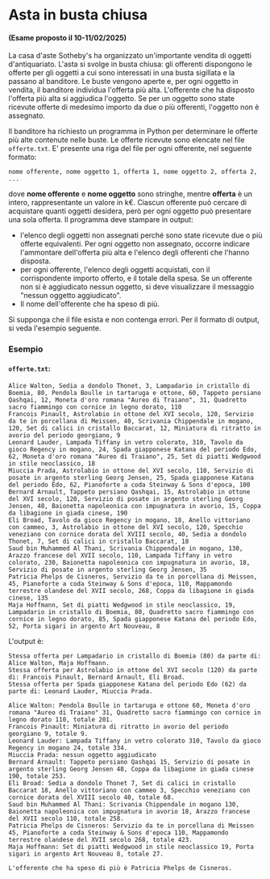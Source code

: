 # Asta in busta chiusa

#### (Esame proposto il 10-11/02/2025)

La casa d'aste Sotheby's ha organizzato un'importante vendita di oggetti d'antiquariato. L'asta si svolge in busta chiusa: gli offerenti dispongono le offerte per gli oggetti a cui sono interessati in una busta sigillata e la passano al banditore. Le buste vengono aperte e, per ogni oggetto in vendita, il banditore individua l'offerta più alta. L'offerente che ha disposto l'offerta più alta si aggiudica l'oggetto. Se per un oggetto sono state ricevute offerte di medesimo importo da due o più offerenti, l'oggetto non è assegnato.

Il banditore ha richiesto un programma in Python per determinare le offerte più alte contenute nelle buste. Le offerte ricevute sono elencate nel file `offerte.txt`. E' presente una riga del file per ogni offerente, nel seguente formato:

`nome offerente, nome oggetto 1, offerta 1, nome oggetto 2, offerta 2, ...`

dove **nome offerente** e **nome oggetto** sono stringhe, mentre **offerta** è un intero, rappresentante un valore in k€. Ciascun offerente può cercare di acquistare quanti oggetti desidera, però per ogni oggetto può presentare una sola offerta. Il programma deve stampare in output: 
* l'elenco degli oggetti non assegnati perché sono state ricevute due o più offerte equivalenti. Per ogni oggetto non assegnato, occorre indicare l'ammontare dell'offerta più alta e l'elenco degli offerenti che l'hanno disposta. 
* per ogni offerente, l'elenco degli oggetti acquistati, con il corrispondente importo offerto, e il totale della spesa. Se un offerente non si è aggiudicato nessun oggetto, si deve visualizzare il messaggio "nessun oggetto aggiudicato". 
* Il nome dell'offerente che ha speso di più.

Si supponga che il file esista e non contenga errori. Per il formato di output, si veda l'esempio seguente.

### Esempio

#### `offerte.txt`:

```
Alice Walton, Sedia a dondolo Thonet, 3, Lampadario in cristallo di Boemia, 80, Pendola Boulle in tartaruga e ottone, 60, Tappeto persiano Qashqai, 12, Moneta d'oro romana "Aureo di Traiano", 31, Quadretto sacro fiammingo con cornice in legno dorato, 110
Francois Pinault, Astrolabio in ottone del XVI secolo, 120, Servizio da te in porcellana di Meissen, 40, Scrivania Chippendale in mogano, 120, Set di calici in cristallo Baccarat, 12, Miniatura di ritratto in avorio del periodo georgiano, 9
Leonard Lauder, Lampada Tiffany in vetro colorato, 310, Tavolo da gioco Regency in mogano, 24, Spada giapponese Katana del periodo Edo, 62, Moneta d'oro romana "Aureo di Traiano", 25, Set di piatti Wedgwood in stile neoclassico, 18
Miuccia Prada, Astrolabio in ottone del XVI secolo, 110, Servizio di posate in argento sterling Georg Jensen, 25, Spada giapponese Katana del periodo Edo, 62, Pianoforte a coda Steinway & Sons d'epoca, 100
Bernard Arnault, Tappeto persiano Qashqai, 15, Astrolabio in ottone del XVI secolo, 120, Servizio di posate in argento sterling Georg Jensen, 48, Baionetta napoleonica con impugnatura in avorio, 15, Coppa da libagione in giada cinese, 190
Eli Broad, Tavolo da gioco Regency in mogano, 18, Anello vittoriano con cammeo, 3, Astrolabio in ottone del XVI secolo, 120, Specchio veneziano con cornice dorata del XVIII secolo, 40, Sedia a dondolo Thonet, 7, Set di calici in cristallo Baccarat, 18
Saud bin Muhammed Al Thani, Scrivania Chippendale in mogano, 130, Arazzo francese del XVII secolo, 110, Lampada Tiffany in vetro colorato, 230, Baionetta napoleonica con impugnatura in avorio, 18, Servizio di posate in argento sterling Georg Jensen, 35
Patricia Phelps de Cisneros, Servizio da te in porcellana di Meissen, 45, Pianoforte a coda Steinway & Sons d'epoca, 110, Mappamondo terrestre olandese del XVII secolo, 268, Coppa da libagione in giada cinese, 135
Maja Hoffmann, Set di piatti Wedgwood in stile neoclassico, 19, Lampadario in cristallo di Boemia, 80, Quadretto sacro fiammingo con cornice in legno dorato, 85, Spada giapponese Katana del periodo Edo, 52, Porta sigari in argento Art Nouveau, 8
```

L'output è:

```
Stessa offerta per Lampadario in cristallo di Boemia (80) da parte di: Alice Walton, Maja Hoffmann.
Stessa offerta per Astrolabio in ottone del XVI secolo (120) da parte di: Francois Pinault, Bernard Arnault, Eli Broad.
Stessa offerta per Spada giapponese Katana del periodo Edo (62) da parte di: Leonard Lauder, Miuccia Prada.   

Alice Walton: Pendola Boulle in tartaruga e ottone 60, Moneta d'oro romana "Aureo di Traiano" 31, Quadretto sacro fiammingo con cornice in legno dorato 110, totale 201.
Francois Pinault: Miniatura di ritratto in avorio del periodo georgiano 9, totale 9.
Leonard Lauder: Lampada Tiffany in vetro colorato 310, Tavolo da gioco Regency in mogano 24, totale 334.
Miuccia Prada: nessun oggetto aggiudicato
Bernard Arnault: Tappeto persiano Qashqai 15, Servizio di posate in argento sterling Georg Jensen 48, Coppa da libagione in giada cinese 190, totale 253.
Eli Broad: Sedia a dondolo Thonet 7, Set di calici in cristallo Baccarat 18, Anello vittoriano con cammeo 3, Specchio veneziano con cornice dorata del XVIII secolo 40, totale 68.
Saud bin Muhammed Al Thani: Scrivania Chippendale in mogano 130, Baionetta napoleonica con impugnatura in avorio 18, Arazzo francese del XVII secolo 110, totale 258.
Patricia Phelps de Cisneros: Servizio da te in porcellana di Meissen 45, Pianoforte a coda Steinway & Sons d'epoca 110, Mappamondo terrestre olandese del XVII secolo 268, totale 423.
Maja Hoffmann: Set di piatti Wedgwood in stile neoclassico 19, Porta sigari in argento Art Nouveau 8, totale 27.    

L'offerente che ha speso di più è Patricia Phelps de Cisneros.
```